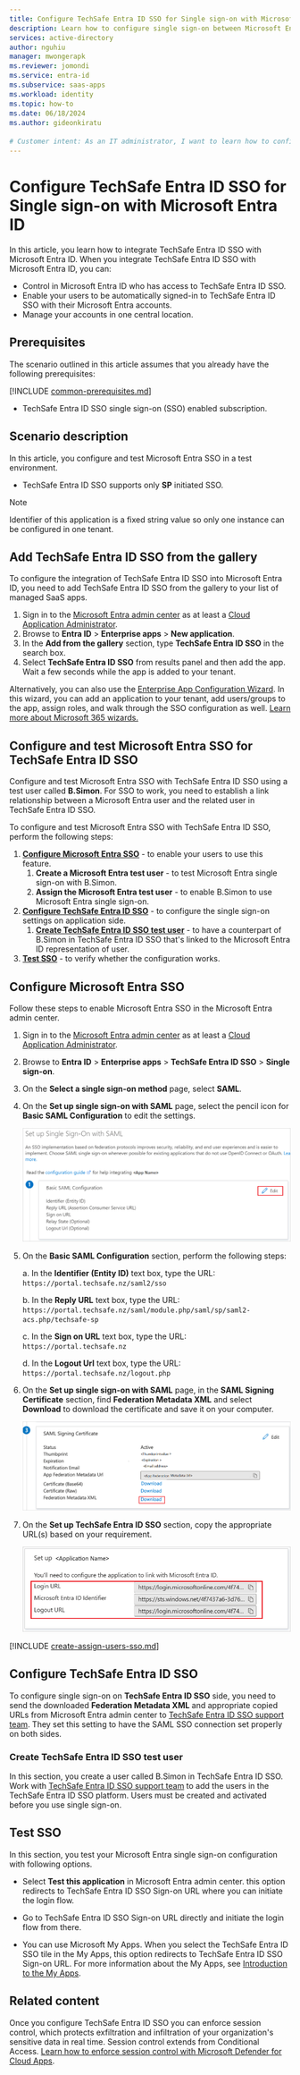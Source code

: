 ```yaml
---
title: Configure TechSafe Entra ID SSO for Single sign-on with Microsoft Entra ID
description: Learn how to configure single sign-on between Microsoft Entra ID and TechSafe Entra ID SSO.
services: active-directory
author: nguhiu
manager: mwongerapk
ms.reviewer: jomondi
ms.service: entra-id
ms.subservice: saas-apps
ms.workload: identity
ms.topic: how-to
ms.date: 06/18/2024
ms.author: gideonkiratu

# Customer intent: As an IT administrator, I want to learn how to configure single sign-on between Microsoft Entra ID and Directory Services so that I can control who has access to Directory Services, enable automatic sign-in with Microsoft Entra accounts, and manage my accounts in one central location.
---
```


# Configure TechSafe Entra ID SSO for Single sign-on with Microsoft Entra ID

In this article,  you learn how to integrate TechSafe Entra ID SSO with Microsoft Entra ID. When you integrate TechSafe Entra ID SSO with Microsoft Entra ID, you can:

* Control in Microsoft Entra ID who has access to TechSafe Entra ID SSO.
* Enable your users to be automatically signed-in to TechSafe Entra ID SSO with their Microsoft Entra accounts.
* Manage your accounts in one central location.

## Prerequisites
The scenario outlined in this article assumes that you already have the following prerequisites:

[!INCLUDE [common-prerequisites.md](~/identity/saas-apps/includes/common-prerequisites.md)]
* TechSafe Entra ID SSO single sign-on (SSO) enabled subscription.

## Scenario description

In this article,  you configure and test Microsoft Entra SSO in a test environment.

* TechSafe Entra ID SSO supports only **SP** initiated SSO.

> [!NOTE]
> Identifier of this application is a fixed string value so only one instance can be configured in one tenant.

## Add TechSafe Entra ID SSO from the gallery

To configure the integration of TechSafe Entra ID SSO into Microsoft Entra ID, you need to add TechSafe Entra ID SSO from the gallery to your list of managed SaaS apps.

1. Sign in to the [Microsoft Entra admin center](https://entra.microsoft.com) as at least a [Cloud Application Administrator](~/identity/role-based-access-control/permissions-reference.md#cloud-application-administrator).
1. Browse to **Entra ID** > **Enterprise apps** > **New application**.
1. In the **Add from the gallery** section, type **TechSafe Entra ID SSO** in the search box.
1. Select **TechSafe Entra ID SSO** from results panel and then add the app. Wait a few seconds while the app is added to your tenant.

Alternatively, you can also use the [Enterprise App Configuration Wizard](https://portal.office.com/AdminPortal/home?Q=Docs#/azureadappintegration). In this wizard, you can add an application to your tenant, add users/groups to the app, assign roles, and walk through the SSO configuration as well. [Learn more about Microsoft 365 wizards.](/microsoft-365/admin/misc/azure-ad-setup-guides)

## Configure and test Microsoft Entra SSO for TechSafe Entra ID SSO

Configure and test Microsoft Entra SSO with TechSafe Entra ID SSO using a test user called **B.Simon**. For SSO to work, you need to establish a link relationship between a Microsoft Entra user and the related user in TechSafe Entra ID SSO.

To configure and test Microsoft Entra SSO with TechSafe Entra ID SSO, perform the following steps:

1. **[Configure Microsoft Entra SSO](#configure-microsoft-entra-sso)** - to enable your users to use this feature.
    1. **Create a Microsoft Entra test user** - to test Microsoft Entra single sign-on with B.Simon.
    1. **Assign the Microsoft Entra test user** - to enable B.Simon to use Microsoft Entra single sign-on.
1. **[Configure TechSafe Entra ID SSO](#configure-techsafe-entra-id-sso)** - to configure the single sign-on settings on application side.
    1. **[Create TechSafe Entra ID SSO test user](#create-techsafe-entra-id-sso-test-user)** - to have a counterpart of B.Simon in TechSafe Entra ID SSO that's linked to the Microsoft Entra ID representation of user.
1. **[Test SSO](#test-sso)** - to verify whether the configuration works.

## Configure Microsoft Entra SSO

Follow these steps to enable Microsoft Entra SSO in the Microsoft Entra admin center.

1. Sign in to the [Microsoft Entra admin center](https://entra.microsoft.com) as at least a [Cloud Application Administrator](~/identity/role-based-access-control/permissions-reference.md#cloud-application-administrator).
1. Browse to **Entra ID** > **Enterprise apps** > **TechSafe Entra ID SSO** > **Single sign-on**.
1. On the **Select a single sign-on method** page, select **SAML**.
1. On the **Set up single sign-on with SAML** page, select the pencil icon for **Basic SAML Configuration** to edit the settings.

   ![Screenshot shows how to edit Basic SAML Configuration.](common/edit-urls.png "Basic Configuration")

1. On the **Basic SAML Configuration** section, perform the following steps:

    a. In the **Identifier (Entity ID)** text box, type the URL:
    `https://portal.techsafe.nz/saml2/sso`

    b. In the **Reply URL** text box, type the URL:
    ` https://portal.techsafe.nz/saml/module.php/saml/sp/saml2-acs.php/techsafe-sp `

    c. In the **Sign on URL** text box, type the URL:
    `https://portal.techsafe.nz`

    d. In the **Logout Url** text box, type the URL:
    `https://portal.techsafe.nz/logout.php`

1. On the **Set up single sign-on with SAML** page, in the **SAML Signing Certificate** section, find **Federation Metadata XML** and select **Download** to download the certificate and save it on your computer.

	![Screenshot shows the Certificate download link.](common/metadataxml.png "Certificate")

1. On the **Set up TechSafe Entra ID SSO** section, copy the appropriate URL(s) based on your requirement.

	![Screenshot shows to copy configuration URLs.](common/copy-configuration-urls.png "Metadata")

[!INCLUDE [create-assign-users-sso.md](~/identity/saas-apps/includes/create-assign-users-sso.md)]

## Configure TechSafe Entra ID SSO

To configure single sign-on on **TechSafe Entra ID SSO** side, you need to send the downloaded **Federation Metadata XML** and appropriate copied URLs from Microsoft Entra admin center to [TechSafe Entra ID SSO support team](mailto:support@capellaconsulting.co.nz). They set this setting to have the SAML SSO connection set properly on both sides.

### Create TechSafe Entra ID SSO test user

In this section, you create a user called B.Simon in TechSafe Entra ID SSO. Work with [TechSafe Entra ID SSO support team](mailto:support@capellaconsulting.co.nz) to add the users in the TechSafe Entra ID SSO platform. Users must be created and activated before you use single sign-on.

## Test SSO 

In this section, you test your Microsoft Entra single sign-on configuration with following options.
 
* Select **Test this application** in Microsoft Entra admin center. this option redirects to TechSafe Entra ID SSO Sign-on URL where you can initiate the login flow.
 
* Go to TechSafe Entra ID SSO Sign-on URL directly and initiate the login flow from there.
 
* You can use Microsoft My Apps. When you select the TechSafe Entra ID SSO tile in the My Apps, this option redirects to TechSafe Entra ID SSO Sign-on URL. For more information about the My Apps, see [Introduction to the My Apps](https://support.microsoft.com/account-billing/sign-in-and-start-apps-from-the-my-apps-portal-2f3b1bae-0e5a-4a86-a33e-876fbd2a4510).

## Related content

Once you configure TechSafe Entra ID SSO you can enforce session control, which protects exfiltration and infiltration of your organization's sensitive data in real time. Session control extends from Conditional Access. [Learn how to enforce session control with Microsoft Defender for Cloud Apps](/cloud-app-security/proxy-deployment-any-app).